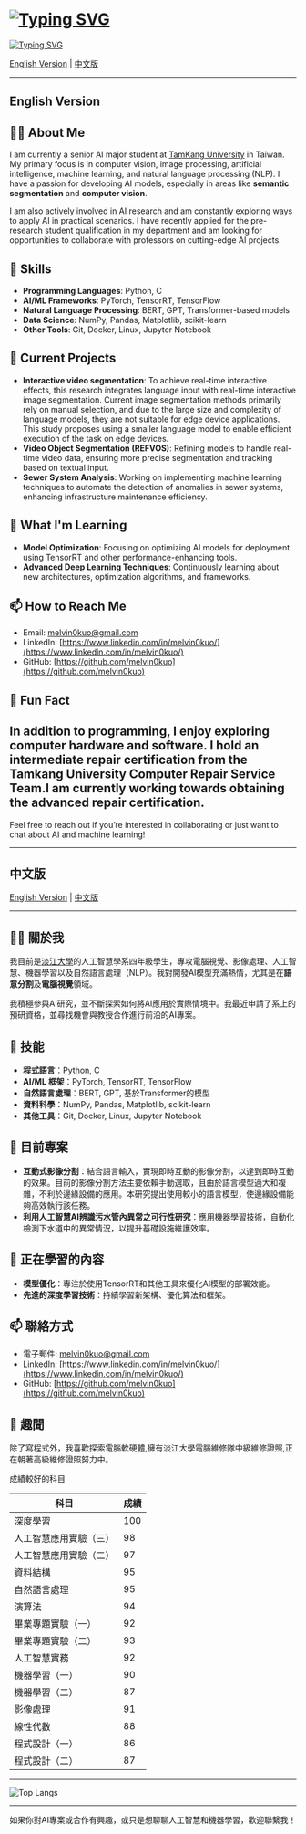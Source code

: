 # [![Typing SVG](https://readme-typing-svg.demolab.com?font=Qwitcher+Grypen&size=80&pause=1000&width=435&height=90&lines=Melvin+Kuo)](https://git.io/typing-svg)
[![Typing SVG](https://readme-typing-svg.demolab.com?font=Kaiti&duration=2000&pause=500&vCenter=true&multiline=true&repeat=false&width=435&lines=%E7%A3%A8%E7%B7%B4%E6%98%AF%E9%80%B2%E6%AD%A5%E7%9A%84%E9%A4%8A%E5%88%86%EF%BC%8C%E5%A0%85%E6%8C%81%E6%9C%83%E9%96%8B%E8%8A%B1%E7%B5%90%E6%9E%9C%E3%80%82)](https://git.io/typing-svg)

[English Version](#english-version) | [中文版](#中文版)


---

## English Version

## 👨‍💻 About Me
I am currently a senior AI major student at [TamKang University](https://tku.edu.tw) in Taiwan. My primary focus is in computer vision, image processing, artificial intelligence, machine learning, and natural language processing (NLP). I have a passion for developing AI models, especially in areas like **semantic segmentation** and **computer vision**.

I am also actively involved in AI research and am constantly exploring ways to apply AI in practical scenarios. I have recently applied for the pre-research student qualification in my department and am looking for opportunities to collaborate with professors on cutting-edge AI projects.

## 🔧 Skills
- **Programming Languages**: Python, C
- **AI/ML Frameworks**: PyTorch, TensorRT, TensorFlow
- **Natural Language Processing**: BERT, GPT, Transformer-based models
- **Data Science**: NumPy, Pandas, Matplotlib, scikit-learn
- **Other Tools**: Git, Docker, Linux, Jupyter Notebook

## 🔭 Current Projects
- **Interactive video segmentation**: To achieve real-time interactive effects, this research integrates language input with real-time interactive image segmentation. Current image segmentation methods primarily rely on manual selection, and due to the large size and complexity of language models, they are not suitable for edge device applications. This study proposes using a smaller language model to enable efficient execution of the task on edge devices.
- **Video Object Segmentation (REFVOS)**: Refining models to handle real-time video data, ensuring more precise segmentation and tracking based on textual input.
- **Sewer System Analysis**: Working on implementing machine learning techniques to automate the detection of anomalies in sewer systems, enhancing infrastructure maintenance efficiency.

## 🌱 What I'm Learning
- **Model Optimization**: Focusing on optimizing AI models for deployment using TensorRT and other performance-enhancing tools.
- **Advanced Deep Learning Techniques**: Continuously learning about new architectures, optimization algorithms, and frameworks.

## 📫 How to Reach Me
- Email: [melvin0kuo@gmail.com](mailto:melvin0kuo@gmail.com)
- LinkedIn: [https://www.linkedin.com/in/melvin0kuo/](https://www.linkedin.com/in/melvin0kuo/)
- GitHub: [https://github.com/melvin0kuo](https://github.com/melvin0kuo)

## 🌟 Fun Fact
In addition to programming, I enjoy exploring computer hardware and software. I hold an intermediate repair certification from the Tamkang University Computer Repair Service Team.I am currently working towards obtaining the advanced repair certification.
---

Feel free to reach out if you’re interested in collaborating or just want to chat about AI and machine learning!

---

## 中文版

[English Version](#english-version) | [中文版](#中文版)

---

## 👨‍💻 關於我
我目前是[淡江大學](https://tku.edu.tw)的人工智慧學系四年級學生，專攻電腦視覺、影像處理、人工智慧、機器學習以及自然語言處理（NLP）。我對開發AI模型充滿熱情，尤其是在**語意分割**及**電腦視覺**領域。

我積極參與AI研究，並不斷探索如何將AI應用於實際情境中。我最近申請了系上的預研資格，並尋找機會與教授合作進行前沿的AI專案。

## 🔧 技能
- **程式語言**：Python, C
- **AI/ML 框架**：PyTorch, TensorRT, TensorFlow
- **自然語言處理**：BERT, GPT, 基於Transformer的模型
- **資料科學**：NumPy, Pandas, Matplotlib, scikit-learn
- **其他工具**：Git, Docker, Linux, Jupyter Notebook

## 🔭 目前專案
- **互動式影像分割**：結合語言輸入，實現即時互動的影像分割，以達到即時互動的效果。目前的影像分割方法主要依賴手動選取，且由於語言模型過大和複雜，不利於邊緣設備的應用。本研究提出使用較小的語言模型，使邊緣設備能夠高效執行該任務。
- **利用人工智慧AI辨識污水管內異常之可行性研究**：應用機器學習技術，自動化檢測下水道中的異常情況，以提升基礎設施維護效率。

## 🌱 正在學習的內容
- **模型優化**：專注於使用TensorRT和其他工具來優化AI模型的部署效能。
- **先進的深度學習技術**：持續學習新架構、優化算法和框架。

## 📫 聯絡方式
- 電子郵件: [melvin0kuo@gmail.com](mailto:melvin0kuo@gmail.com)
- LinkedIn: [https://www.linkedin.com/in/melvin0kuo/](https://www.linkedin.com/in/melvin0kuo/)
- GitHub: [https://github.com/melvin0kuo](https://github.com/melvin0kuo)

## 🌟 趣聞
除了寫程式外，我喜歡探索電腦軟硬體,擁有淡江大學電腦維修隊中級維修證照,正在朝著高級維修證照努力中。

成績較好的科目

| 科目                | 成績 |
|---------------------|------|
| 深度學習            | 100  |
| 人工智慧應用實驗（三） | 98   |
| 人工智慧應用實驗（二） | 97   |
| 資料結構            | 95   |
| 自然語言處理        | 95   |
| 演算法              | 94   |
| 畢業專題實驗（一）  | 92   |
| 畢業專題實驗（二）  | 93   |
| 人工智慧實務        | 92   |
| 機器學習（一）      | 90   |
| 機器學習（二）      | 87   |
| 影像處理            | 91   |
| 線性代數            | 88   |
| 程式設計（一）      | 86   |
| 程式設計（二）      | 87   |



---
![Top Langs](https://github-readme-stats.vercel.app/api/top-langs/?username=melvin0kuo&layout=compact&show_icons=true&theme=radical&bg_color=000000) 


---
如果你對AI專案或合作有興趣，或只是想聊聊人工智慧和機器學習，歡迎聯繫我！
